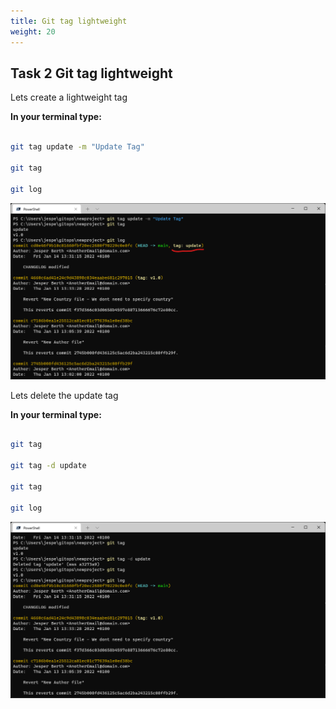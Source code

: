 ```yaml
---
title: Git tag lightweight
weight: 20
---
```


## Task 2 Git tag lightweight

Lets create a lightweight tag

__In your terminal type:__

```bash

git tag update -m "Update Tag"

git tag

git log

```

![Alt text](images/004_git_tag_light.png?raw=true "git tag lightweight")

Lets delete the update tag

__In your terminal type:__

```bash

git tag

git tag -d update

git tag

git log

```

![Alt text](images/005_git_tag_delete.png?raw=true "git tag delete")
